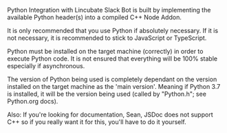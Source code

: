 Python Integration with Lincubate Slack Bot
is built by implementing the available Python
header(s) into a compiled C++ Node Addon.

It is only recommended that you use Python if
absolutely necessary. If it is not necessary,
it is recommended to stick to JavaScript or
TypeScript.

Python must be installed on the target machine
(correctly) in order to execute Python code. It
is not ensured that everything will be 100% stable
especially if asynchronous.

The version of Python being used is completely
dependant on the version installed on the target
machine as the 'main version'. Meaning if Python
3.7 is installed, it will be the version being
used (called by "Python.h"; see Python.org docs).

Also: If you're looking for documentation, Sean,
JSDoc does not support C++ so if you really want
it for this, you'll have to do it yourself.
